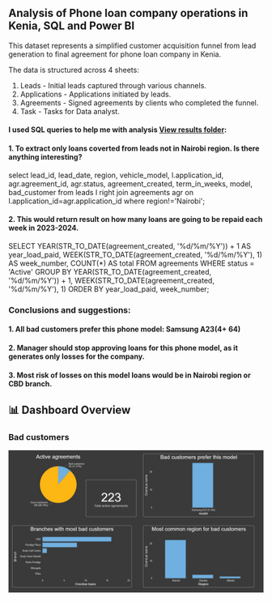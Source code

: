 ## Analysis of Phone loan company operations in Kenia, SQL and Power BI

This dataset represents a simplified customer acquisition funnel from lead generation to final agreement for phone loan company in Kenia. 

The data is structured across 4 sheets:
1.	Leads - Initial leads captured through various channels.
2.	Applications - Applications initiated by leads.
3.	Agreements - Signed agreements by clients who completed the funnel.
4.	Task - Tasks for Data analyst.

#### I used SQL queries to help me with analysis [View results folder](./results/):
#### 1. To extract only loans coverted from leads not in Nairobi region. Is there anything interesting? 

select lead_id, lead_date, region, vehicle_model, l.application_id, 
agr.agreement_id, agr.status, agreement_created, term_in_weeks, model, bad_customer
from leads l
right join agreements agr on
l.application_id=agr.application_id
where region!='Nairobi';

#### 2. This would return result on how many loans are going to be repaid each week in 2023-2024.
SELECT 
  YEAR(STR_TO_DATE(agreement_created, '%d/%m/%Y')) + 1 AS year_load_paid,
  WEEK(STR_TO_DATE(agreement_created, '%d/%m/%Y'), 1) AS week_number,
  COUNT(*) AS total
FROM agreements
WHERE status = 'Active'
GROUP BY 
  YEAR(STR_TO_DATE(agreement_created, '%d/%m/%Y')) + 1,
  WEEK(STR_TO_DATE(agreement_created, '%d/%m/%Y'), 1)
ORDER BY year_load_paid, week_number;


### Conclusions and suggestions:
#### 1.	All bad customers prefer this phone model: Samsung A23(4+ 64)
#### 2.	Manager should stop approving loans for this phone model, as it generates only losses for the company.
#### 3.	Most risk of losses on this model loans would be in Nairobi region or CBD branch.

## 📊 Dashboard Overview

### Bad customers
![Chart](results/Charts.jpg)

